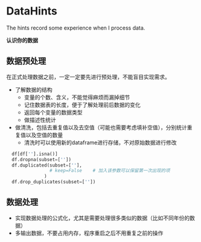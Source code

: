 # DataHints
The hints record some experience when I process data.

**认识你的数据**
## 数据预处理
在正式处理数据之前，一定一定要先进行预处理，不能盲目实现需求。
+ 了解数据的结构
  + 变量的个数、含义，不能觉得麻烦而漏掉细节
  + 记住数据表的长度，便于了解处理前后数据的变化
  + 返回每个变量的数据类型
  + 做描述性统计
+ 做清洗，包括去重复值以及去空值（可能也需要考虑填补空值），分别统计重复值以及空值的数量
  + 清洗时可以使用新的dataframe进行存储，不对原始数据进行修改
```python
  df[df[''].isna()]
  df.dropna(subset=[''])
  df.duplicated(subset=[''],
                # keep=False    # 加入该参数可以保留第一次出现的项
              )
  df.drop_duplicates(subset=[''])
```
## 数据处理
+ 实现数据处理的公式化，尤其是需要处理很多类似的数据（比如不同年份的数据）
+ 多输出数据，不要占用内存，程序重启之后不用重复之前的操作
